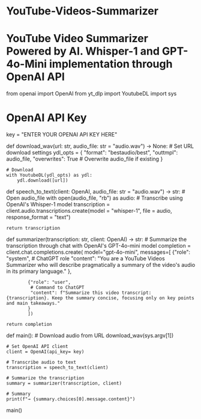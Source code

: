 # YouTube-Videos-Summarizer 
# YouTube Video Summarizer Powered by AI. Whisper-1 and GPT-4o-Mini implementation through OpenAI API

from openai import OpenAI
from yt_dlp import YoutubeDL
import sys

# OpenAI API Key
key = "ENTER YOUR OPENAI API KEY HERE"

def download_wav(url: str, audio_file: str = "audio.wav") -> None:
    # Set URL download settings
    ydl_opts = {
        "format": "bestaudio/best",
        "outtmpl": audio_file,
        "overwrites": True # Overwrite audio_file if existing
    }
    
    # Download
    with YoutubeDL(ydl_opts) as ydl:
        ydl.download([url])


def speech_to_text(client: OpenAI, audio_file: str = "audio.wav") -> str:
    # Open audio_file
    with open(audio_file, "rb") as audio:
        # Transcribe using OpenAI's Whisper-1 model
        transcription = client.audio.transcriptions.create(model = "whisper-1", file = audio, response_format = "text")

    return transcription


def summarizer(transcription: str, client: OpenAI) -> str:
    # Summarize the transcription through chat with OpenAI's GPT-4o-mini model
    completion = client.chat.completions.create(
        model="gpt-4o-mini",
        messages=[
            {"role": "system", 
             # ChatGPT role
             "content": "You are a YouTube Videos Summarizer who will describe pragmatically a summary of the video's audio in its primary language."
             },

            {"role": "user",
             # Command to ChatGPT
             "content": f"Summarize this video transcript: {transcription}. Keep the summary concise, focusing only on key points and main takeaways."
            }   
            ])
    
    return completion


def main():
    # Download audio from URL
    download_wav(sys.argv[1])

    # Set OpenAI API client
    client = OpenAI(api_key= key)

    # Transcribe audio to text
    transcription = speech_to_text(client)

    # Summarize the transcription
    summary = summarizer(transcription, client)

    # Summary
    print(f"→ {summary.choices[0].message.content}")

main()
